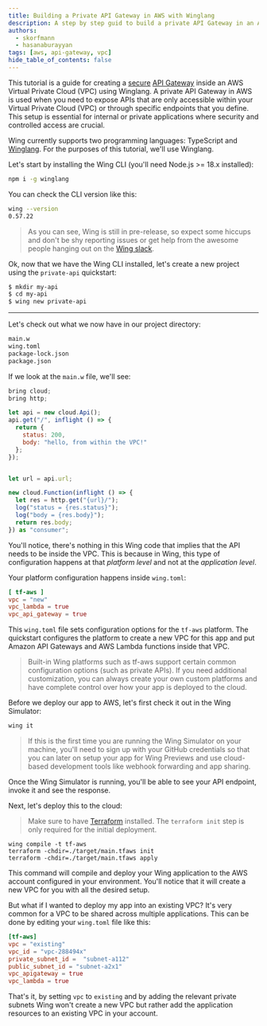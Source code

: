 ```yaml
---
title: Building a Private API Gateway in AWS with Winglang
description: A step by step guid to build a private API Gateway in an AWS VPC with Winglang
authors:
  - skorfmann
  - hasanaburayyan
tags: [aws, api-gateway, vpc]
hide_table_of_contents: false
---
```


This tutorial is a guide for creating a [secure](https://docs.aws.amazon.com/apigateway/latest/developerguide/apigateway-private-apis.html) [API Gateway](https://aws.amazon.com/api-gateway/) inside an AWS Virtual Private Cloud (VPC) using Winglang. A private API Gateway in AWS is used when you need to expose APIs that are only accessible within your Virtual Private Cloud (VPC) or through specific endpoints that you define. This setup is essential for internal or private applications where security and controlled access are crucial.

Wing currently supports two programming languages: TypeScript and [Winglang](https://winglang.io). For the purposes of this tutorial, we'll use Winglang.

Let's start by installing the Wing CLI (you'll need Node.js >= 18.x installed):

```bash
npm i -g winglang
```

You can check the CLI version like this:

```bash
wing --version
0.57.22
```

> As you can see, Wing is still in pre-release, so expect some hiccups and don't be shy reporting issues or get help from the awesome people hanging out on the [Wing slack](https://t.winglang.io/slack).
>

Ok, now that we have the Wing CLI installed, let's create a new project using the `private-api` quickstart:

```bash
$ mkdir my-api
$ cd my-api
$ wing new private-api
```

---

Let's check out what we now have in our project directory:

```bash
main.w
wing.toml
package-lock.json
package.json
```

If we look at the `main.w` file, we'll see:

```jsx
bring cloud;
bring http;

let api = new cloud.Api();
api.get("/", inflight () => {
  return {
    status: 200,
    body: "hello, from within the VPC!"
  };
});


let url = api.url;

new cloud.Function(inflight () => {
  let res = http.get("{url}/");
  log("status = {res.status}");
  log("body = {res.body}");
  return res.body;
}) as "consumer";
```

You'll notice, there's nothing in this Wing code that implies that the API needs to be inside the VPC. This is because in Wing, this type of configuration happens at that *platform level* and not at the *application level*.

Your platform configuration happens inside `wing.toml`:

```toml
[ tf-aws ]
vpc = "new"
vpc_lambda = true
vpc_api_gateway = true
```

This `wing.toml` file sets configuration options for the `tf-aws` platform. The quickstart configures the platform to create a new VPC for this app and put Amazon API Gateways and AWS Lambda functions inside that VPC.

> Built-in Wing platforms such as tf-aws support certain common configuration options (such as private APIs). If you need additional customization, you can always create your own custom platforms and have complete control over how your app is deployed to the cloud.
>

Before we deploy our app to AWS, let's first check it out in the Wing Simulator:

```bash
wing it
```

> If this is the first time you are running the Wing Simulator on your machine, you'll need to sign up with your GitHub credentials so that you can later on setup your app for Wing Previews and use cloud-based development tools like webhook forwarding and app sharing.
>

Once the Wing Simulator is running, you'll be able to see your API endpoint, invoke it and see the response.

Next, let's deploy this to the cloud:

> Make sure to have [Terraform](https://developer.hashicorp.com/terraform/install) installed. The `terraform init` step is only required for the initial deployment.

```
wing compile -t tf-aws
terraform -chdir=./target/main.tfaws init
terraform -chdir=./target/main.tfaws apply
```

This command will compile and deploy your Wing application to the AWS account configured in your environment. You'll notice that it will create a new VPC for you with all the desired setup.

But what if I wanted to deploy my app into an existing VPC? It's very common for a VPC to be shared across multiple applications. This can be done by editing your `wing.toml` file like this:

```toml
[tf-aws]
vpc = "existing"
vpc_id = "vpc-288494x"
private_subnet_id =  "subnet-a112"
public_subnet_id = "subnet-a2x1"
vpc_apigateway = true
vpc_lambda = true
```

That's it, by setting `vpc` to `existing` and by adding the relevant private subnets Wing won't create a new VPC but rather add the application resources to an existing VPC in your account.